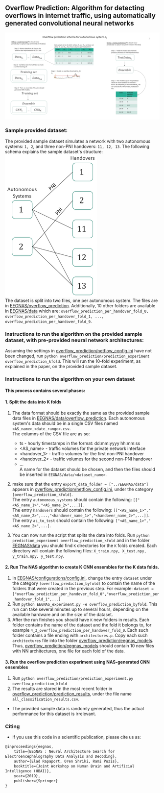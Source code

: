 ## Overflow Prediction: Algorithm for detecting overflows in internet traffic, using automatically generated convolutional neural networks
![overflow prediction schema](overflow_prediction_schema.jpg "Overflow Prediction Schema")

### Sample provided dataset:
The provided sample dataset simulates a network with two autonomous systems: `1, 2`,
and three non-PNI handovers: `11, 12, 13`. The following schema explains the sample dataset's structure:  
![sample_dataset schema](sample_dataset.png "Sample Dataset Schema")    
The dataset is split into two files, one per autonomous system. The files are in [EEGNAS/overflow_prediction](EEGNAS/overflow_prediction).
Additionally, 10 other folders are available in [EEGNAS/data](EEGNAS/data) which are: 
`overflow_prediction_per_handover_fold_0, overflow_prediction_per_handover_fold_1, ..., overflow_prediction_per_handover_fold_9`.

### Instructions to run the algorithm on the provided sample dataset, with pre-provided neural network architectures:
Assuming the settings in [overflow_prediction/netflow_config.ini](overflow_prediction/netflow_config.ini) have
not been changed, run `python overflow_prediction/prediction_experiment overflow_prediction_kfold`.
This will run the 10-fold experiment, as explained in the paper, on the provided sample dataset.
### Instructions to run the algorithm on your own dataset  
#### This process contains several phases:
#### 1. Split the data into K folds
1. The data format should be exactly the same as the provided sample data files in
[EEGNAS/data/overflow_prediction](EEGNAS/data/overflow_prediction). Each autonomous system's data should be in a single CSV files named
`<AS_name>_<date_range>.csv`.  
The columns of the CSV file are as so:  
   * ts - hourly timestamps in the format: dd:mm:yyyy hh:mm:ss
    * <AS_name> - traffic volumes for the private network interface
    * <handover_1> - traffic volumes for the first non-PNI handover
    * <handover_2> - traffic volumes for the second non-PNI handover
    * ...  
    A name for the dataset should be chosen, and then the files should be inserted in
  `EEGNAS/data/<dataset_name>`.

2. make sure that the entry `export_data_folder = ["../EEGNAS/data"]` appears in
[overflow_prediction/netflow_config.ini](overflow_prediction/netflow_config.ini), under the category `[overflow_prediction_kfold]`.  
The entry `autonomous_systems` should contain the following: `[["<AS_name_1>","<AS_name_2>",...]]`.  
The entry `handovers` should contain the following: `[["<AS_name_1>","<AS_name_2>",...,"<handover_name_1>","<handover_name_2>",...]]`.  
The entry `as_to_test` should contain the following: `["<AS_name_1>","<AS_name_2>",...]`.  
   
3. You can now run the script that splits the data into folds. Run `python prediction_experiment overflow_prediction_kfold`
and in the folder [EEGNAS/data](EEGNAS/data) you should find `K` directories for the `K` folds created. Each directory will
contain the following files: `X_train.npy, X_test.npy, y_train.npy, y_test.npy`.
   
#### 2. Run The NAS algorithm to create K CNN ensembles for the K data folds.
1. In [EEGNAS/configurations/config.ini](EEGNAS/configurations/config.ini), change the entry `dataset` under the category `[overflow_prediction_byfold]`
to contain the name of the folders that were created in the previous step. For example: `dataset = ["overflow_prediction_per_handover_fold_0","overflow_prediction_per_handover_fold_1",...]`
2. Run `python EEGNAS_experiment.py -e overflow_prediction_byfold`. This run can take several minutes up to several hours,
depending on the available hardware and on the size of the dataset.
3. After the run finishes you should have `K` new folders in results. Each folder contains the name of the dataset
and the fold it belongs to, for example `4_3_overflow_prediction_per_handover_fold_0`. Each such folder
contains a file ending with `architectures.p`. Copy each such `architectures` file into the folder
[overflow_prediction/eegnas_models](overflow_prediction/eegnas_models). Thus, [overflow_prediction/eegnas_models](overflow_prediction/eegnas_models) should contain 10 new files with NN architectures,
one file for each fold of the data.  

#### 3. Run the overflow prediction experiment using NAS-generated CNN ensembles  
1. Run `python overflow_prediction/prediction_experiment.py overflow_prediction_kfold`
2. The results are stored in the most recent folder in [overflow_prediction/prediction_results](overflow_prediction/prediction_results),
under the file name `all_classification_results.csv`.
* The provided sample data is randomly generated, thus the actual performance for this dataset is irrelevant.


### Citing
* If you use this code in a scientific publication, please cite us as:
```
@inproceedings{eegnas,
	title={EEGNAS : Neural Architecture Search for Electroencephalography Data Analysis and Decoding},
	author={Elad Rapaport, Oren Shriki, Rami Puzis},
	booktitle={Joint Workshop on Human Brain and Artificial Intelligence (HBAI)},
	year={2019},
	publisher={Springer}
}
```